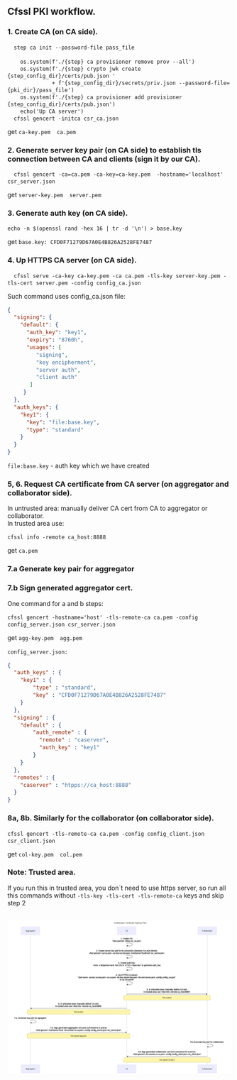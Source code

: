 ## Cfssl PKI workflow.

### 1. Create CA (on CA side).
```
  step ca init --password-file pass_file

    os.system(f'./{step} ca provisioner remove prov --all')
    os.system(f'./{step} crypto jwk create {step_config_dir}/certs/pub.json '
              + f'{step_config_dir}/secrets/priv.json --password-file={pki_dir}/pass_file')
    os.system(f'./{step} ca provisioner add provisioner {step_config_dir}/certs/pub.json')
    echo('Up CA server')
  cfssl gencert -initca csr_ca.json
```
get  ```ca-key.pem  ca.pem```
### 2. Generate server key pair (on CA side) to establish tls connection between CA and clients (sign it by our CA).
```
  cfssl gencert -ca=ca.pem -ca-key=ca-key.pem  -hostname='localhost' csr_server.json
```
get  ```server-key.pem  server.pem```
### 3. Generate auth key (on CA side).
```
echo -n $(openssl rand -hex 16 | tr -d '\n') > base.key
```
get  ```base.key: CFD0F71279D67A0E4B826A2528FE7487```

### 4. Up HTTPS CA server (on CA side).
```
  cfssl serve -ca-key ca-key.pem -ca ca.pem -tls-key server-key.pem -tls-cert server.pem -config config_ca.json
```
Such command uses config_ca.json file:
```json
{
  "signing": {
    "default": {
      "auth_key": "key1",
      "expiry": "8760h",
      "usages": [
         "signing",
         "key encipherment",
         "server auth",
         "client auth"
       ]
     }
  },
  "auth_keys": {
    "key1": {
      "key": "file:base.key",
      "type": "standard"
    }
  }
}
```
```file:base.key``` - auth key which we have created
### 5, 6. Request CA certificate from CA server (on aggregator and collaborator side).
In untrusted area: manually deliver CA cert from CA to aggregator or collaborator.<br>
In trusted area use:
```
cfssl info -remote ca_host:8888
```
get ```ca.pem```
### 7.a Generate key pair for aggregator
### 7.b Sign generated aggregator cert. 
One command for a and b steps:
```
cfssl gencert -hostname='host' -tls-remote-ca ca.pem -config config_server.json csr_server.json
```
get ```agg-key.pem  agg.pem```

```config_server.json:```
```json
{
  "auth_keys" : {
    "key1" : {
        "type" : "standard",
        "key" : "CFD0F71279D67A0E4B826A2528FE7487"
    }
  },
  "signing" : {
    "default" : {
        "auth_remote" : {
          "remote" : "caserver",
          "auth_key" : "key1"
        }
    }
  },
  "remotes" : {
    "caserver" : "htpps://ca_host:8888"
  }
}
```
### 8a, 8b. Similarly for the collaborator (on collaborator side).
```
cfssl gencert -tls-remote-ca ca.pem -config config_client.json csr_client.json
```
get ```col-key.pem  col.pem```

### Note: Trusted area.
If you run this in trusted area, you don`t need to use https server, so run all this commands without ```-tls-key -tls-cert -tls-remote-ca``` keys and skip step 2<br><br>


![Cfssl workflow](./images/cfssl_flow.svg?raw=true "Cfssl workflow")
